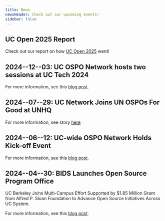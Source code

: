 ```yaml
---
title: News
newsHeader: Check out our upcoming events!
sidebar: false
---
```


## UC Open 2025 Report

Check out our report on how [UC Open 2025](./posts/uc-open-25-report/) went!

## 2024--12--03: UC OSPO Network hosts two sessions at UC Tech 2024

For more information, see this [blog post](/posts/ospo-at-uc-tech/).

## 2024--07--29: UC Network Joins UN OSPOs For Good at UNHQ

For more information, see story [here](https://ucsc-ospo.github.io/post/20240709ospo4good/)

## 2024--06--12: UC-wide OSPO Network Holds Kick-off Event

For more information, see this [blog post](/posts/charting-a-course/).

## 2024--04--30: BIDS Launches Open Source Program Office

UC Berkeley Joins Multi-Campus Effort Supported by $1.85 Million Grant from
Alfred P. Sloan Foundation to Advance Open Source Initiatives Across UC System.

For more information, see this [blog post](/posts/launch/).
